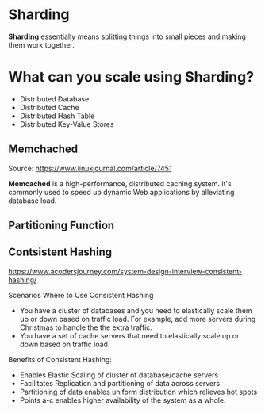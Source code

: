 # Sharding

**Sharding** essentially means splitting things into small pieces and making them work together. 

# What can you scale using Sharding?

* Distributed Database
* Distributed Cache
* Distributed Hash Table
* Distributed Key-Value Stores

## Memchached

Source: https://www.linuxjournal.com/article/7451

**Memcached** is a high-performance, distributed caching system. it's commonly used to speed up dynamic Web applications by alleviating database load.


## Partitioning Function 

## Contsistent Hashing 

https://www.acodersjourney.com/system-design-interview-consistent-hashing/

Scenarios Where to Use Consistent Hashing
* You have a cluster of databases and you need to elastically scale them up or down based on traffic load. For example, add more servers during Christmas to handle the the extra traffic.
* You have a set of cache servers that need to elastically scale up or down based on traffic load.

Benefits of Consistent Hashing:
* Enables Elastic Scaling of cluster of database/cache servers
* Facilitates Replication and partitioning of data across servers
* Partitioning of data enables uniform distribution which relieves hot spots
* Points a-c enables higher availability of the system as a whole.
